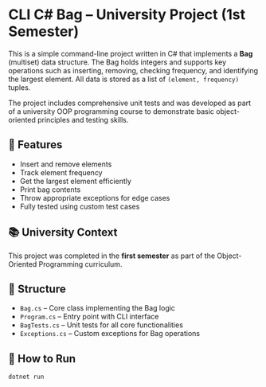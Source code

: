# CLI C# Bag – University Project (1st Semester)

This is a simple command-line project written in C# that implements a **Bag** (multiset) data structure. The Bag holds integers and supports key operations such as inserting, removing, checking frequency, and identifying the largest element. All data is stored as a list of `(element, frequency)` tuples.

The project includes comprehensive unit tests and was developed as part of a university OOP programming course to demonstrate basic object-oriented principles and testing skills.

## 🧩 Features

- Insert and remove elements
- Track element frequency
- Get the largest element efficiently
- Print bag contents
- Throw appropriate exceptions for edge cases
- Fully tested using custom test cases

## 📚 University Context

This project was completed in the **first semester** as part of the Object-Oriented Programming curriculum.

## 📂 Structure

- `Bag.cs` – Core class implementing the Bag logic
- `Program.cs` – Entry point with CLI interface
- `BagTests.cs` – Unit tests for all core functionalities
- `Exceptions.cs` – Custom exceptions for Bag operations

## 🚀 How to Run

```bash
dotnet run
